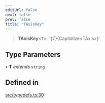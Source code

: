 ```yaml
---
editUrl: false
next: false
prev: false
title: "TAxisKey"
---
```


> **TAxisKey**\<`T`\>: \`$\{T\}$\{Capitalize\<TAxis\>\}\`

## Type Parameters

• **T** *extends* `string`

## Defined in

[src/typedefs.ts:30](https://github.com/fabricjs/fabric.js/blob/8748628df7e9de00ba77413bfc3ad9e9fe9d4f30/src/typedefs.ts#L30)
